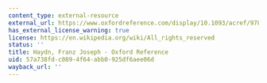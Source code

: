 ```yaml
---
content_type: external-resource
external_url: https://www.oxfordreference.com/display/10.1093/acref/9780199578108.001.0001/acref-9780199578108-e-4268?rskey=niIWrd&result=4
has_external_license_warning: true
license: https://en.wikipedia.org/wiki/All_rights_reserved
status: ''
title: Haydn, Franz Joseph - Oxford Reference
uid: 57a738fd-c089-4f64-abb0-925df6aee06d
wayback_url: ''
---
```

